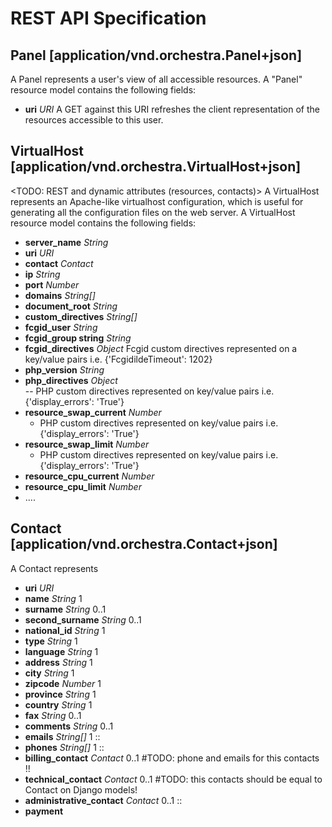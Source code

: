 REST API Specification
======================

Panel [application/vnd.orchestra.Panel+json]
--------------------------------------------
A Panel represents a user's view of all accessible resources.
A "Panel" resource model contains the following fields:

* **uri**                     _URI_         A GET against this URI refreshes the client representation of the resources accessible to this user.

VirtualHost [application/vnd.orchestra.VirtualHost+json]
--------------------------------------------------------
<TODO: REST and dynamic attributes (resources, contacts)>
A VirtualHost represents an Apache-like virtualhost configuration, which is useful for generating all the configuration files on the web server.
A VirtualHost resource model contains the following fields:

* **server_name**             _String_
* **uri**                     _URI_
* **contact**                 _Contact_
* **ip**                      _String_
* **port**                    _Number_
* **domains**                 _String[]_
* **document_root**           _String_
* **custom_directives**       _String[]_
* **fcgid_user**              _String_
* **fcgid_group string**      _String_
* **fcgid_directives**        _Object_
    Fcgid custom directives represented on a key/value pairs i.e. {'FcgidildeTimeout': 1202}
* **php_version**             _String_
* **php_directives**          _Object_      
    -- PHP custom directives represented on key/value pairs i.e. {'display_errors': 'True'}
* **resource_swap_current**   _Number_
    - PHP custom directives represented on key/value pairs i.e. {'display_errors': 'True'}
* **resource_swap_limit**     _Number_
    + PHP custom directives represented on key/value pairs i.e. {'display_errors': 'True'}
* **resource_cpu_current**    _Number_
* **resource_cpu_limit**      _Number_
* ....


Contact [application/vnd.orchestra.Contact+json]
------------------------------------------------
A Contact represents 

* **uri**                     _URI_
* **name**                    _String_      1
* **surname**                 _String_      0..1
* **second_surname**          _String_      0..1
* **national_id**             _String_      1
* **type**                    _String_      1
* **language**                _String_      1
* **address**                 _String_      1
* **city**                    _String_      1
* **zipcode**                 _Number_      1
* **province**                _String_      1
* **country**                 _String_      1
* **fax**                     _String_      0..1
* **comments**                _String_      0..1
* **emails**                  _String[]_    1 ::
* **phones**                  _String[]_    1 ::
* **billing_contact**         _Contact_     0..1 #TODO: phone and emails for this contacts !!
* **technical_contact**       _Contact_     0..1 #TODO: this contacts should be equal to Contact on Django models!
* **administrative_contact**  _Contact_     0..1 ::
* **payment**

